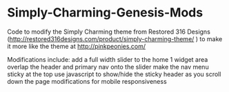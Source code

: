 # Simply-Charming-Genesis-Mods
Code to modify the Simply Charming theme from Restored 316 Designs (http://restored316designs.com/product/simply-charming-theme/ ) to make it more like the theme at http://pinkpeonies.com/

Modifications include: 
add a full width slider to the home 1 widget area
overlap the header and primary nav onto the slider
make the nav menu sticky at the top
use javascript to show/hide the sticky header as you scroll down the page
modifications for mobile responsiveness
